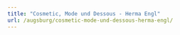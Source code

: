 ```yaml
---
title: "Cosmetic, Mode und Dessous - Herma Engl"
url: /augsburg/cosmetic-mode-und-dessous-herma-engl/
---
```

